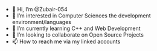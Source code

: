 - 👋 Hi, I’m @Zubair-054
- 👀 I’m interested in Computer Sciences the development environment/languages
- 🌱 I’m currently learning C++ and Web Development
- 💞️ I’m looking to collaborate on Open Source Projects
- 📫 How to reach me via my linked accounts

<!---
Zubair-054/Zubair-054 is a ✨ special ✨ repository because its `README.md` (this file) appears on your GitHub profile.
You can click the Preview link to take a look at your changes.
--->
